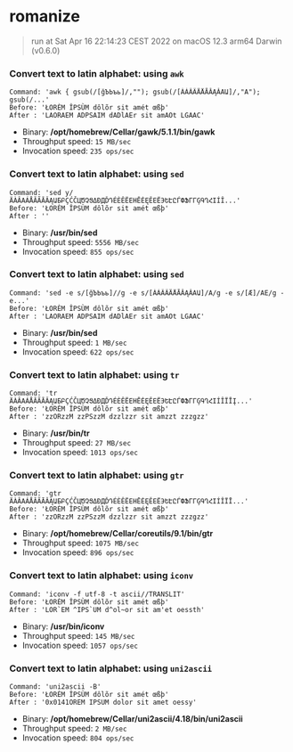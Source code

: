 # romanize
 
> run at Sat Apr 16 22:14:23 CEST 2022 on macOS 12.3 arm64 Darwin (v0.6.0)
 
### Convert text to latin alphabet: using `awk`
```
Command: 'awk { gsub(/[ğЪЬъь]/,""); gsub(/[ÀÁÂÃÄÅĀĂĄǍΑԱ]/,"A"); gsub(/...'
Before: 'ŁORÈM ÎPSÙM dôlõr sit amét œßþ'
After : 'LAORAEM ADPSAIM dADlAEr sit amAOt LGAAC'
```
* Binary: __/opt/homebrew/Cellar/gawk/5.1.1/bin/gawk__
* Throughput speed: `15 MB/sec`
* Invocation speed: `235 ops/sec`

### Convert text to latin alphabet: using `sed`
```
Command: 'sed y/ÄÀÂΑÁÅĂÃĀǍĄԱБԲÇĆČЦԾՉՑΔÐДĎԴÉÈÊËΕΗĒĖĘĚЕЁЭԵԷԸЃФՖΓГĢԳՂՀΙÍÎ...'
Before: 'ŁORÈM ÎPSÙM dôlõr sit amét œßþ'
After : ''
```
* Binary: __/usr/bin/sed__
* Throughput speed: `5556 MB/sec`
* Invocation speed: `855 ops/sec`

### Convert text to latin alphabet: using `sed`
```
Command: 'sed -e s/[ğЪЬъь]//g -e s/[ÀÁÂÃÄÅĀĂĄǍΑԱ]/A/g -e s/[Æ]/AE/g -e...'
Before: 'ŁORÈM ÎPSÙM dôlõr sit amét œßþ'
After : 'LAORAEM ADPSAIM dADlAEr sit amAOt LGAAC'
```
* Binary: __/usr/bin/sed__
* Throughput speed: `1 MB/sec`
* Invocation speed: `622 ops/sec`

### Convert text to latin alphabet: using `tr`
```
Command: 'tr ÄÀÂΑÁÅĂÃĀǍĄԱБԲÇĆČЦԾՉՑΔÐДĎԴÉÈÊËΕΗĒĖĘĚЕЁЭԵԷԸЃФՖΓГĢԳՂՀΙÍÎÏĪĮ...'
Before: 'ŁORÈM ÎPSÙM dôlõr sit amét œßþ'
After : 'zzORzzM zzPSzzM dzzlzzr sit amzzt zzzgzz'
```
* Binary: __/usr/bin/tr__
* Throughput speed: `27 MB/sec`
* Invocation speed: `1013 ops/sec`

### Convert text to latin alphabet: using `gtr`
```
Command: 'gtr ÄÀÂΑÁÅĂÃĀǍĄԱБԲÇĆČЦԾՉՑΔÐДĎԴÉÈÊËΕΗĒĖĘĚЕЁЭԵԷԸЃФՖΓГĢԳՂՀΙÍÎÏĪ...'
Before: 'ŁORÈM ÎPSÙM dôlõr sit amét œßþ'
After : 'zzORzzM zzPSzzM dzzlzzr sit amzzt zzzgzz'
```
* Binary: __/opt/homebrew/Cellar/coreutils/9.1/bin/gtr__
* Throughput speed: `1075 MB/sec`
* Invocation speed: `896 ops/sec`

### Convert text to latin alphabet: using `iconv`
```
Command: 'iconv -f utf-8 -t ascii//TRANSLIT'
Before: 'ŁORÈM ÎPSÙM dôlõr sit amét œßþ'
After : 'LOR`EM ^IPS`UM d^ol~or sit am'et oessth'
```
* Binary: __/usr/bin/iconv__
* Throughput speed: `145 MB/sec`
* Invocation speed: `1057 ops/sec`

### Convert text to latin alphabet: using `uni2ascii`
```
Command: 'uni2ascii -B'
Before: 'ŁORÈM ÎPSÙM dôlõr sit amét œßþ'
After : '0x0141OREM IPSUM dolor sit amet oessy'
```
* Binary: __/opt/homebrew/Cellar/uni2ascii/4.18/bin/uni2ascii__
* Throughput speed: `2 MB/sec`
* Invocation speed: `804 ops/sec`

